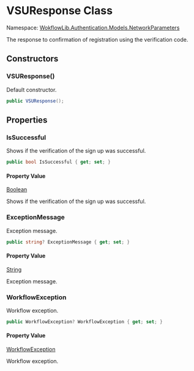 # VSUResponse Class 

Namespace: [WokflowLib.Authentication.Models.NetworkParameters](WokflowLib.Authentication.Models.NetworkParameters.md)

The response to confirmation of registration using the verification code.

## Constructors

### VSUResponse()

Default constructor.

```C#
public VSUResponse();
```

## Properties

### IsSuccessful

Shows if the verification of the sign up was successful.

```C#
public bool IsSuccessful { get; set; }
```

#### Property Value

[Boolean](https://learn.microsoft.com/en-us/dotnet/api/system.boolean)

Shows if the verification of the sign up was successful.

### ExceptionMessage

Exception message.

```C#
public string? ExceptionMessage { get; set; }
```

#### Property Value

[String](https://learn.microsoft.com/en-us/dotnet/api/system.string)

Exception message.

### WorkflowException

Workflow exception.

```C#
public WorkflowException? WorkflowException { get; set; }
```

#### Property Value

[WorkflowException](https://github.com/alexeysp11/workflow-lib/blob/main/src/Models/ErrorHandling/WorkflowException.cs)

Workflow exception.
